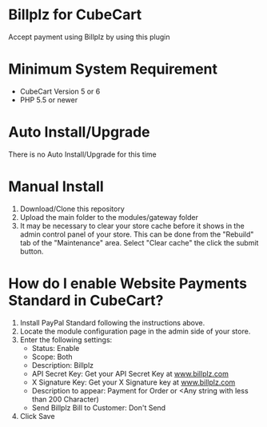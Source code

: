 # Billplz for CubeCart

Accept payment using Billplz by using this plugin

# Minimum System Requirement

* CubeCart Version 5 or 6
* PHP 5.5 or newer

# Auto Install/Upgrade

There is no Auto Install/Upgrade for this time

# Manual Install

1. Download/Clone this repository
2. Upload the main folder to the modules/gateway folder
3. It may be necessary to clear your store cache before it shows in the admin control panel of your store. This can be done from the "Rebuild" tab of the "Maintenance" area. Select "Clear cache" the click the submit button.

# How do I enable Website Payments Standard in CubeCart?

1. Install PayPal Standard following the instructions above.
2. Locate the module configuration page in the admin side of your store.
3. Enter the following settings:
    * Status: Enable
    * Scope: Both
    * Description: Billplz
    * API Secret Key: Get your API Secret Key at www.billplz.com
    * X Signature Key: Get your X Signature key at www.billplz.com
    * Description to appear: Payment for Order or <Any string with less than 200 Character)
    * Send Billplz Bill to Customer: Don't Send
4. Click Save
